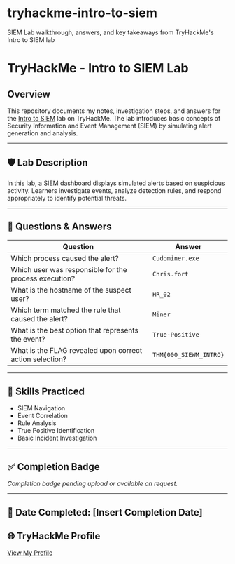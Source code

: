 # tryhackme-intro-to-siem
SIEM Lab walkthrough, answers, and key takeaways from TryHackMe's Intro to SIEM lab
# TryHackMe - Intro to SIEM Lab

## Overview

This repository documents my notes, investigation steps, and answers for the [Intro to SIEM](https://tryhackme.com/room/introtosiem) lab on TryHackMe. The lab introduces basic concepts of Security Information and Event Management (SIEM) by simulating alert generation and analysis.

---

## 🛡️ Lab Description

In this lab, a SIEM dashboard displays simulated alerts based on suspicious activity. Learners investigate events, analyze detection rules, and respond appropriately to identify potential threats.

---

## 📝 Questions & Answers

| Question                                                        | Answer              |
|---------------------------------------------------------------|---------------------|
| Which process caused the alert?                                | `Cudominer.exe`     |
| Which user was responsible for the process execution?          | `Chris.fort`        |
| What is the hostname of the suspect user?                      | `HR_02`             |
| Which term matched the rule that caused the alert?             | `Miner`             |
| What is the best option that represents the event?             | `True-Positive`     |
| What is the FLAG revealed upon correct action selection?       | `THM{000_SIEWM_INTRO}` |

---

## 🔧 Skills Practiced

- SIEM Navigation
- Event Correlation
- Rule Analysis
- True Positive Identification
- Basic Incident Investigation

---

## ✅ Completion Badge

*Completion badge pending upload or available on request.*

---

## 📅 Date Completed: [Insert Completion Date]

## 🌐 TryHackMe Profile

[View My Profile](https://tryhackme.com/p/adrianstphns95)
